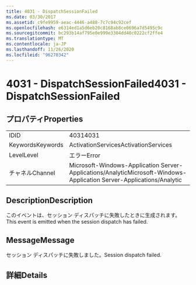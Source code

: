 ```yaml
---
title: 4031 - DispatchSessionFailed
ms.date: 03/30/2017
ms.assetid: c9fe9959-aeac-4446-a488-7c7c94c92cef
ms.openlocfilehash: e6314ed1a5d6eb20c8168ab8ce0696a7d5495c9c
ms.sourcegitcommit: bc293b14af795e0e999e3304dd40c0222cf2ffe4
ms.translationtype: MT
ms.contentlocale: ja-JP
ms.lasthandoff: 11/26/2020
ms.locfileid: "96270342"
---
```

# <a name="4031---dispatchsessionfailed"></a><span data-ttu-id="e32d1-102">4031 - DispatchSessionFailed</span><span class="sxs-lookup"><span data-stu-id="e32d1-102">4031 - DispatchSessionFailed</span></span>

## <a name="properties"></a><span data-ttu-id="e32d1-103">プロパティ</span><span class="sxs-lookup"><span data-stu-id="e32d1-103">Properties</span></span>  
  
|||  
|-|-|  
|<span data-ttu-id="e32d1-104">ID</span><span class="sxs-lookup"><span data-stu-id="e32d1-104">ID</span></span>|<span data-ttu-id="e32d1-105">4031</span><span class="sxs-lookup"><span data-stu-id="e32d1-105">4031</span></span>|  
|<span data-ttu-id="e32d1-106">Keywords</span><span class="sxs-lookup"><span data-stu-id="e32d1-106">Keywords</span></span>|<span data-ttu-id="e32d1-107">ActivationServices</span><span class="sxs-lookup"><span data-stu-id="e32d1-107">ActivationServices</span></span>|  
|<span data-ttu-id="e32d1-108">Level</span><span class="sxs-lookup"><span data-stu-id="e32d1-108">Level</span></span>|<span data-ttu-id="e32d1-109">エラー</span><span class="sxs-lookup"><span data-stu-id="e32d1-109">Error</span></span>|  
|<span data-ttu-id="e32d1-110">チャネル</span><span class="sxs-lookup"><span data-stu-id="e32d1-110">Channel</span></span>|<span data-ttu-id="e32d1-111">Microsoft-Windows-Application Server-Applications/Analytic</span><span class="sxs-lookup"><span data-stu-id="e32d1-111">Microsoft-Windows-Application Server-Applications/Analytic</span></span>|  
  
## <a name="description"></a><span data-ttu-id="e32d1-112">Description</span><span class="sxs-lookup"><span data-stu-id="e32d1-112">Description</span></span>  

 <span data-ttu-id="e32d1-113">このイベントは、セッション ディスパッチに失敗したときに生成されます。</span><span class="sxs-lookup"><span data-stu-id="e32d1-113">This event is emitted when the session dispatch has failed.</span></span>  
  
## <a name="message"></a><span data-ttu-id="e32d1-114">Message</span><span class="sxs-lookup"><span data-stu-id="e32d1-114">Message</span></span>  

 <span data-ttu-id="e32d1-115">セッション ディスパッチに失敗しました。</span><span class="sxs-lookup"><span data-stu-id="e32d1-115">Session dispatch failed.</span></span>  
  
## <a name="details"></a><span data-ttu-id="e32d1-116">詳細</span><span class="sxs-lookup"><span data-stu-id="e32d1-116">Details</span></span>
